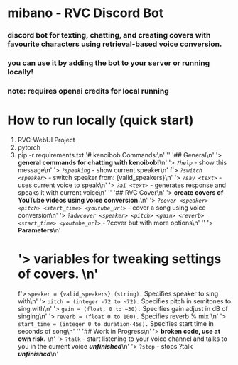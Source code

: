 # mibano - RVC Discord Bot
### discord bot for texting, chatting, and creating covers with favourite characters using retrieval-based voice conversion.
### you can use it by adding the bot to your server or running locally!
### note: requires openai credits for local running
# How to run locally (quick start)
1. RVC-WebUI Project
2. pytorch
3. pip -r requirements.txt
'# kenoibob Commands:\n'
    ''
    '## General\n'
    '> **general commands for chatting with kenoibob!**\n'
    '> *`?help`* - show this message\n'
    '> *`?speaking`* - show current speaker\n'
    f'> *`?switch <speaker>`* - switch speaker from: {valid_speakers}\n'
    '> *`?say <text>`* - uses current voice to speak\n'
    '> *`?ai <text>`* - generates response and speaks it with current voice\n'
    ''
    '## RVC Cover\n'
    '> **create covers of YouTube videos using voice conversion.**\n'
    '> *`?cover <speaker> <pitch> <start_time> <youtube_url>`* - cover a song using voice conversion\n'
    '> *`?advcover <speaker> <pitch> <gain> <reverb> <start_time> <youtube_url>`* - ?cover but with more options\n'
    ''
    '> **Parameters**\n'
    # '> **variables for tweaking settings of covers.** \n'
    f'> `speaker = {valid_speakers} (string).` Specifies speaker to sing with\n'
    '> `pitch = (integer -72 to ~72).` Specifies pitch in semitones to sing with\n'
    '> `gain = (float, 0 to ~30).` Specifies gain adjust in dB of singing\n'
    '> `reverb = (float 0 to 100).` Specifies reverb % mix \n'
    '> `start_time = (integer 0 to duration-45s).` Specifies start time in seconds of song\n'
    ''
    '## Work in Progress\n'
    '> **broken code, use at own risk.** \n'
    '> `?talk` - start listening to your voice channel and talks to you in the current voice ***unfinished***\n'
    '> `?stop` - stops ?talk ***unfinished***\n'

